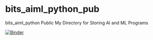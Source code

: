 # bits_aiml_python_pub
bits_aiml_python Public
My Directory for Storing AI and ML Programs

[![Binder](https://mybinder.org/badge_logo.svg)](https://mybinder.org/v2/gist/shashubh/bits_aiml_python_pub/main)
